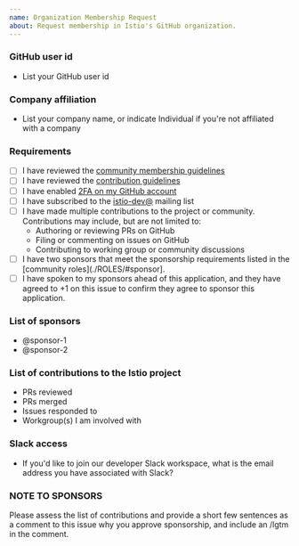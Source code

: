 ```yaml
---
name: Organization Membership Request
about: Request membership in Istio's GitHub organization.
---
```


### GitHub user id
- List your GitHub user id

### Company affiliation
- List your company name, or indicate Individual if you're not affiliated with a company

### Requirements
- [ ] I have reviewed the [community membership guidelines](https://github.com/istio/community/blob/master/ROLES.md#member)
- [ ] I have reviewed the [contribution guidelines](https://github.com/istio/community/blob/master/CONTRIBUTING.md)
- [ ] I have enabled [2FA on my GitHub account](https://github.com/settings/security)
- [ ] I have subscribed to the [istio-dev@](https://groups.google.com/forum/#!forum/istio-dev) mailing list
- [ ] I have made multiple contributions to the project or community. Contributions may include, but are not limited to:
    - Authoring or reviewing PRs on GitHub
    - Filing or commenting on issues on GitHub
    - Contributing to working group or community discussions
- [ ] I have two sponsors that meet the sponsorship requirements listed in the [community roles](./ROLES/#sponsor].
- [ ] I have spoken to my sponsors ahead of this application, and they have agreed to +1 on this issue to confirm they agree to sponsor this application.

### List of sponsors
- @sponsor-1
- @sponsor-2

### List of contributions to the Istio project
- PRs reviewed
- PRs merged
- Issues responded to
- Workgroup(s) I am involved with

### Slack access
- If you'd like to join our developer Slack workspace, what is the email address you have associated with Slack?

### **NOTE TO SPONSORS**

Please assess the list of contributions and provide a short few sentences as a comment to this issue why you approve
sponsorship, and include an /lgtm in the comment.

